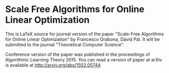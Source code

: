 # Scale Free Algorithms for Online Linear Optimization

This is LaTeX source for journal version of the paper "Scale-Free Algorithms for Online Linear Optimization" by Francesco Orabona, Dávid Pál.
It will be submitted to the journal "Theoretical Computer Science".

Conference version of the paper was published in the proceedings of Algorithmic Learning Theory 2015.
You can read a version of paper at arXiv is available at http://arxiv.org/abs/1502.05744
